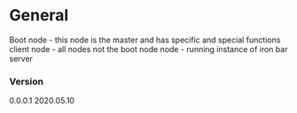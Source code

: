 # General
Boot node - this node is the master and has specific and special functions
client node - all nodes not the boot node
node - running instance of iron bar server

### Version
0.0.0.1  2020.05.10